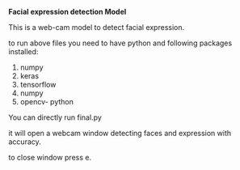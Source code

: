 **Facial expression detection Model**

This is a web-cam model to detect facial expression.

to run above files you need to have python and following packages installed:
1) numpy
2) keras
3) tensorflow
4) numpy
5) opencv- python

You can directly run final.py

it will open a webcam window detecting faces and expression with accuracy.

to close window press e.
